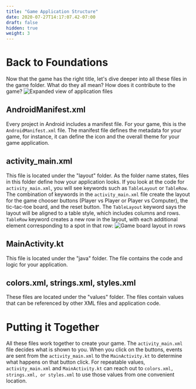 ```yaml
---
title: "Game Application Structure"
date: 2020-07-27T14:17:07.42-07:00
draft: false
hidden: true
weight: 3
---
```


# Back to Foundations
Now that the game has the right title, let's dive deeper into all these files in the game folder. What do they all mean? How does it contribute to the game?
![Expanded view of application files](../resources/_gen/images/app_structure_files.png)

## AndroidManifest.xml
Every project in Android includes a manifest file. For your game, this is the ```AndroidManifest.xml``` file. The manifest file defines the metadata for your game, for instance, it can define the icon and the overall theme for your game application.

## activity_main.xml
This file is located under the "layout" folder. As the folder name states, files in this folder define how your application looks. If you look at the code for ```activity_main.xml```, you will see keywords such as ```TableLayout``` or ```TableRow```. The combination of keywords in the ```activity_main.xml``` file create the layout for the game chooser buttons (Player vs Player or Player vs Computer), the tic-tac-toe board, and the reset button. The ```TableLayout``` keyword says the layout will be aligned to a table style, which includes columns and rows. ```TableRow``` keyword creates a new row in the layout, with each additional element corresponding to a spot in that row:
![Game board layout in rows](../resources/_gen/images/activity_main.png)

## MainActivity.kt
This file is located under the "java" folder. The file contains the code and logic for your application.

## colors.xml, strings.xml, styles.xml
These files are located under the "values" folder. The files contain values that can be referenced by other XML files and application code.

# Putting it Together
All these files work together to create your game. The ```activity_main.xml``` file decides what is shown to you. When you click on the buttons, events are sent from the ```activity_main.xml``` to the ```MainActivity.kt``` to determine what happens on that button click. For repeatable values, ```activity_main.xml``` and ```MainActivity.kt``` can reach out to ```colors.xml, strings.xml, or styles.xml``` to use those values from one convenient location.
